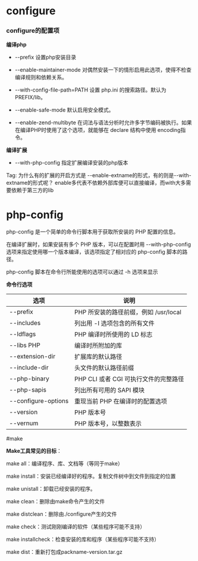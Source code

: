 # configure

### configure的配置项

**编译php**

- --prefix
设置php安装目录
- --enable-maintainer-mode
对偶然安装一下的情形启用此选项，使得不检查编译规则和依赖关系。

- --with-config-file-path=PATH
设置 php.ini 的搜索路径。默认为 PREFIX/lib。

- --enable-safe-mode
默认启用安全模式。

- --enable-zend-multibyte
在词法与语法分析时允许多字节编码被执行。如果在编译PHP时使用了这个选项，就能够在 declare 结构中使用 encoding指令。



**编译扩展**

- --with-php-config
指定扩展编译安装的php版本


Tag:
为什么有的扩展的开启方式是 --enable-extname的形式，有的则是--with-extname的形式呢？
enable多代表不依赖外部库便可以直接编译，而with大多需要依赖于第三方的lib


# php-config
php-config 是一个简单的命令行脚本用于获取所安装的 PHP 配置的信息。

在编译扩展时，如果安装有多个 PHP 版本，可以在配置时用 --with-php-config 选项来指定使用哪一个版本编译，该选项指定了相对应的 php-config 脚本的路径。

php-config 脚本在命令行所能使用的选项可以通过 -h 选项来显示

**命令行选项**

|  			选项   | 说明  |
|  ----  			| ----  |
| --prefix  		| PHP 所安装的路径前缀，例如 /usr/local |
| --includes  	| 列出用 -I 选项包含的所有文件 |
| --ldflags		|PHP 编译时所使用的 LD 标志|
| --libs	PHP		|编译时所附加的库|
| --extension-dir|扩展库的默认路径|
| --include-dir	|头文件的默认路径前缀|
| --php-binary 	|PHP CLI 或者 CGI 可执行文件的完整路径|
| --php-sapis		|列出所有可用的 SAPI 模块|
| --configure-options|重现当前 PHP 在编译时的配置选项|
| --version		|PHP 版本号|
| --vernum		|PHP 版本号，以整数表示|


#make

**Make工具常见的目标**：

make all：编译程序、库、文档等（等同于make）

make install：安装已经编译好的程序。复制文件树中到文件到指定的位置

make unistall：卸载已经安装的程序。

make clean：删除由make命令产生的文件

make distclean：删除由./configure产生的文件

make check：测试刚刚编译的软件（某些程序可能不支持）

make installcheck：检查安装的库和程序（某些程序可能不支持）

make dist：重新打包成packname-version.tar.gz





